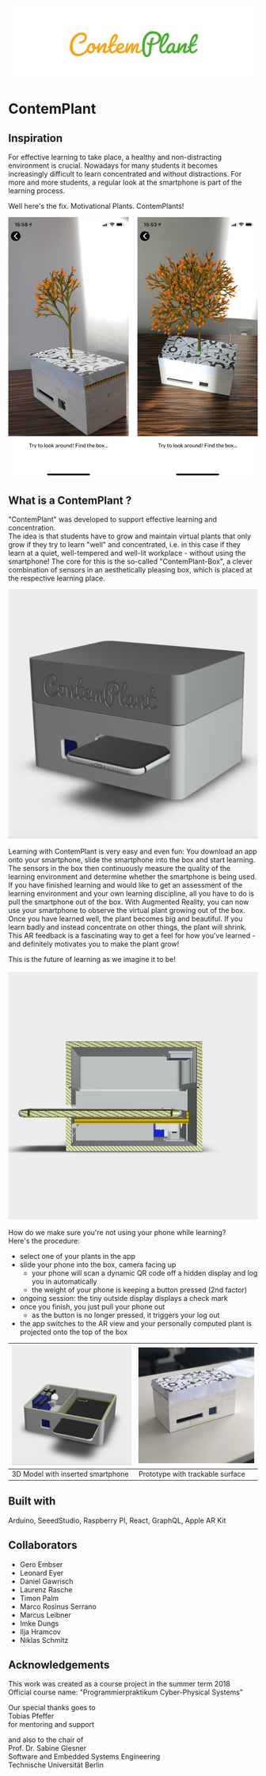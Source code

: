 ![Banner](./images/Banner.svg)
# ContemPlant

## Inspiration
For effective learning to take place, a healthy and non-distracting environment is crucial. Nowadays for many students it becomes increasingly difficult to learn concentrated and without distractions. For more and more students, a regular look at the smartphone is part of the learning process.

Well here's the fix. Motivational Plants. ContemPlants!

![plants in AR](./images/plant-screenshots-comparison.png)

## What is a ContemPlant ?
"ContemPlant" was developed to support effective learning and concentration.  
The idea is that students have to grow and maintain virtual plants that only grow if they try to learn "well" and concentrated, i.e. in this case if they learn at a quiet, well-tempered and well-lit workplace - without using the smartphone!
The core for this is the so-called "ContemPlant-Box", a clever combination of sensors in an aesthetically pleasing box, which is placed at the respective learning place.

<img src="/images/model.png" width="512">

Learning with ContemPlant is very easy and even fun: You download an app onto your smartphone, slide the smartphone into the box and start learning. The sensors in the box then continuously measure the quality of the learning environment and determine whether the smartphone is being used.  
If you have finished learning and would like to get an assessment of the learning environment and your own learning discipline, all you have to do is pull the smartphone out of the box. With Augmented Reality, you can now use your smartphone to observe the virtual plant growing out of the box.  
Once you have learned well, the plant becomes big and beautiful. If you learn badly and instead concentrate on other things, the plant will shrink.   
This AR feedback is a fascinating way to get a feel for how you've learned - and definitely motivates you to make the plant grow!

This is the future of learning as we imagine it to be!


<img src="/images/model_cut_x.png" width="512">

How do we make sure you're not using your phone while learning?  
Here's the procedure:  
- select one of your plants in the app
- slide your phone into the box, camera facing up
    * your phone will scan a dynamic QR code off a hidden display and log you in automatically
    * the weight of your phone is keeping a button pressed (2nd factor)
- ongoing session: the tiny outside display displays a check mark
- once you finish, you just pull your phone out
    * as the button is no longer pressed, it triggers your log out
- the app switches to the AR view and your personally computed plant is projected onto the top of the box

<img src="./images/model_cut_z.png"  width="500"> | <img src="./images/box_front.jpg"  width="500">
--------------------------------------------------|------------------------------------------------
3D Model with inserted smartphone                 | Prototype with trackable surface

## Built with
Arduino, SeeedStudio, Raspberry PI, React, GraphQL, Apple AR Kit

## Collaborators
- Gero Embser
- Leonard Eyer
- Daniel Gawrisch
- Laurenz Rasche
- Timon Palm
- Marco Rosinus Serrano
- Marcus Leibner
- Imke Dungs
- Ilja Hramcov
- Niklas Schmitz

## Acknowledgements
This work was created as a course project in the summer term 2018  
Official course name: "Programmierpraktikum Cyber-Physical Systems"

Our special thanks goes to  
Tobias Pfeffer  
for mentoring and support

and also to the chair of  
Prof. Dr. Sabine Glesner  
Software and Embedded Systems Engineering  
Technische Universität Berlin
